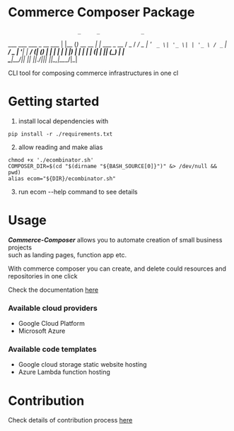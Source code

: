 # Commerce Composer Package

                          _     _             _             
  ___  ___ ___  _ __ ___ | |__ (_)_ __   __ _| |_ ___  _ __ 
 / _ \/ __/ _ \| '_ ` _ \| '_ \| | '_ \ / _` | __/ _ \| '__|
|  __/ (_| (_) | | | | | | |_) | | | | | (_| | || (_) | |   
 \___|\___\___/|_| |_| |_|_.__/|_|_| |_|\__,_|\__\___/|_|   
                                                            

CLI tool for composing commerce infrastructures in one cl


# Getting started 

1. install local dependencies with
```
pip install -r ./requirements.txt
```
2. allow reading and make alias 
```
chmod +x './ecombinator.sh' 
COMPOSER_DIR=$(cd "$(dirname "${BASH_SOURCE[0]}")" &> /dev/null && pwd)
alias ecom="${DIR}/ecombinator.sh"
```
3. run ecom --help command to see details

# Usage

***__Commerce-Composer__*** allows you to automate creation of small business projects\
such as landing pages, function app etc.

With commerce composer you can create, and delete could resources and repositories in one click

Check the documentation [here](./docs/index.html)

### Available cloud providers
- Google Cloud Platform 
- Microsoft Azure

### Available code templates
- Google cloud storage static website hosting
- Azure Lambda function hosting

# Contribution

Check details of contribution process [here](./guidelines/contribution.md)